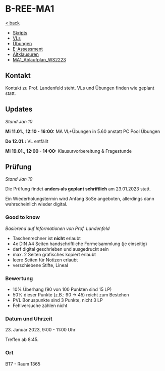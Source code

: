 # B-REE-MA1

[< back](../README.md)

- [Skripts](./Skripts/README.md)
- [VLs](./VLs/README.md)
- [Übungen](./Übungen/README.md)
- [E-Assessment](./E-Assessment/README.md)
- [Altklausuren](./Altklausuren/README.md)
- [MA1_Ablaufplan_WS2223](./Extras/MA1_Ablaufplan_WS2223.pdf)

## Kontakt

Kontakt zu Prof. Landenfeld steht.
VLs und Übungen finden wie geplant statt.

## Updates

_Stand Jan 10_

**Mi 11.01., 12:10 - 16:00:** MA VL+Übungen in 5.60 anstatt PC Pool Übungen

**Do 12.01.:** VL entfällt

**Mi 19.01., 12:00 - 14:00:** Klausurvorbereitung & Fragestunde

## Prüfung

_Stand Jan 10_

Die Prüfung findet **anders als geplant schriftlich** am 23.01.2023 statt.

Ein Wiederholungstermin wird Anfang SoSe angeboten, allerdings dann wahrscheinlich wieder digital.

### Good to know

_Basierend auf Informationen von Prof. Landenfeld_

- Taschenrechner ist **nicht** erlaubt
- 4x DIN A4 Seiten handschriftliche Formelsammlung (je einseitig)
- darf digital geschrieben und ausgedruckt sein
- max. 2 Seiten grafisches kopiert erlaubt
- leere Seiten für Notizen erlaubt
- verschiebene Stifte, Lineal

### Bewertung

- 10% Überhang (90 von 100 Punkten sind 15 LP)
- 50% dieser Punkte (z.B.: 90 -> 45) reicht zum Bestehen
- PVL Bonuspunkte sind 3 Punkte, nicht 3 LP
- Fehlversuche zählen nicht

### Datum und Uhrzeit

23\. Januar 2023, 9:00 - 11:00 Uhr

Treffen ab 8:45.

### Ort

BT7 - Raum 1365

